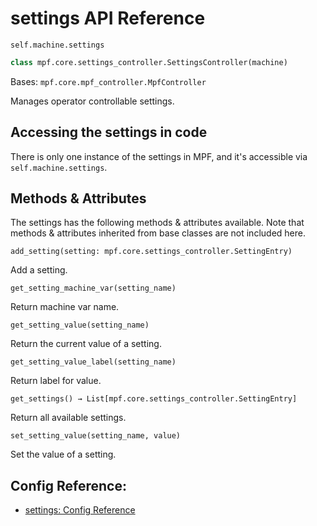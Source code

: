 # settings API Reference

`self.machine.settings`

``` python
class mpf.core.settings_controller.SettingsController(machine)
```

Bases: `mpf.core.mpf_controller.MpfController`

Manages operator controllable settings.

## Accessing the settings in code

There is only one instance of the settings in MPF, and it's accessible via `self.machine.settings`.

## Methods & Attributes

The settings has the following methods & attributes available. Note that methods & attributes inherited from base classes are not included here.

`add_setting(setting: mpf.core.settings_controller.SettingEntry)`

Add a setting.

`get_setting_machine_var(setting_name)`

Return machine var name.

`get_setting_value(setting_name)`

Return the current value of a setting.

`get_setting_value_label(setting_name)`

Return label for value.

`get_settings() → List[mpf.core.settings_controller.SettingEntry]`

Return all available settings.

`set_setting_value(setting_name, value)`

Set the value of a setting.

## Config Reference:

* [settings: Config Reference](../../../config/settings.md)
